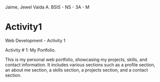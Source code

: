 Jaime, Jewel Vaida A.
BSIS - NS - 3A - M
# Activity1
Web Development - Activity 1

Activity # 1: My Portfolio.

This is my personal web portfolio, showcasing my projects, skills, and contact information. It includes various sections such as a profile section, an about me section, a skills section, a projects section, and a contact section.
